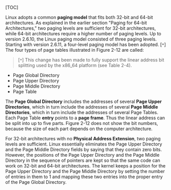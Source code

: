 [TOC]



Linux adopts a common **paging model** that fits both 32-bit and 64-bit architectures. As explained in the earlier section "Paging for 64-bit Architectures," two paging levels are sufficient for 32-bit architectures, while 64-bit architectures require a higher number of paging levels. Up to version 2.6.10, the Linux paging model consisted of three paging levels. Starting with version 2.6.11, a four-level paging model has been adopted. [`*`] The four types of page tables illustrated in Figure 2-12 are called:

> [`*`] This change has been made to fully support the linear address bit splitting used by the x86_64 platform (see Table 2-4).

- Page Global Directory
- Page Upper Directory
- Page Middle Directory
- Page Table

The **Page Global Directory** includes the addresses of several **Page Upper Directories**, which in turn include the addresses of several **Page Middle Directories**, which in turn include the addresses of several Page Tables. Each Page Table **entry** points to a **page frame**. Thus the linear address can be split into up to five parts. Figure 2-12 does not show the bit numbers, because the size of each part depends on the computer architecture.

For 32-bit architectures with no **Physical Address Extension**, two paging levels are sufficient. Linux essentially eliminates the Page Upper Directory and the Page Middle Directory fields by saying that they contain zero bits. However, the positions of the Page Upper Directory and the Page Middle Directory in the sequence of pointers are kept so that the same code can work on 32-bit and 64-bit architectures. The kernel keeps a position for the Page Upper Directory and the Page Middle Directory by setting the number of entries in them to 1 and mapping these two entries into the proper entry of the Page Global Directory.